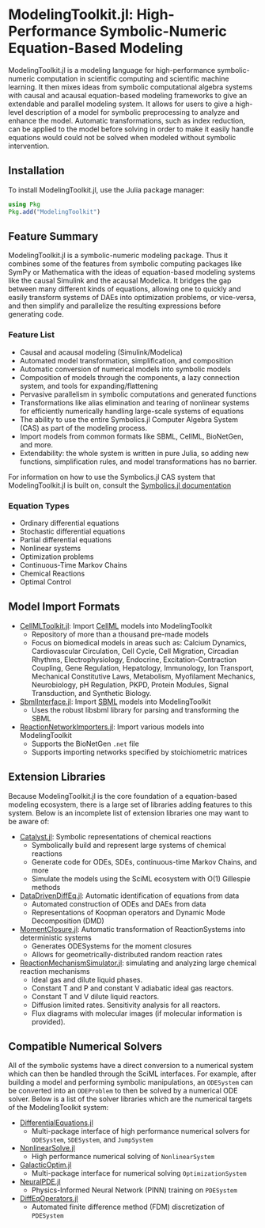 # ModelingToolkit.jl: High-Performance Symbolic-Numeric Equation-Based Modeling

ModelingToolkit.jl is a modeling language for high-performance
symbolic-numeric computation in scientific computing and scientific machine learning.
It then mixes ideas from symbolic computational algebra systems with
causal and acausal equation-based modeling frameworks to give an extendable and
parallel modeling system. It allows for users to give a high-level description of
a model for symbolic preprocessing to analyze and enhance the model. Automatic
transformations, such as index reduction, can be applied to the model before
solving in order to make it easily handle equations would could not be solved
when modeled without symbolic intervention.

## Installation

To install ModelingToolkit.jl, use the Julia package manager:

```julia
using Pkg
Pkg.add("ModelingToolkit")
```

## Feature Summary

ModelingToolkit.jl is a symbolic-numeric modeling package. Thus it combines some
of the features from symbolic computing packages like SymPy or Mathematica with
the ideas of equation-based modeling systems like the causal Simulink and the
acausal Modelica. It bridges the gap between many different kinds of equations,
allowing one to quickly and easily transform systems of DAEs into optimization
problems, or vice-versa, and then simplify and parallelize the resulting expressions
before generating code.

### Feature List

- Causal and acausal modeling (Simulink/Modelica)
- Automated model transformation, simplification, and composition
- Automatic conversion of numerical models into symbolic models
- Composition of models through the components, a lazy connection system, and
  tools for expanding/flattening
- Pervasive parallelism in symbolic computations and generated functions
- Transformations like alias elimination and tearing of nonlinear systems for
  efficiently numerically handling large-scale systems of equations
- The ability to use the entire Symbolics.jl Computer Algebra System (CAS) as
  part of the modeling process.
- Import models from common formats like SBML, CellML, BioNetGen, and more.
- Extendability: the whole system is written in pure Julia, so adding new
  functions, simplification rules, and model transformations has no barrier.

For information on how to use the Symbolics.jl CAS system that ModelingToolkit.jl
is built on, consult the
[Symbolics.jl documentation](https://github.com/JuliaSymbolics/Symbolics.jl)

### Equation Types

- Ordinary differential equations
- Stochastic differential equations
- Partial differential equations
- Nonlinear systems
- Optimization problems
- Continuous-Time Markov Chains
- Chemical Reactions
- Optimal Control

## Model Import Formats

- [CellMLToolkit.jl](https://github.com/SciML/CellMLToolkit.jl): Import [CellML](https://www.cellml.org/) models into ModelingToolkit
    - Repository of more than a thousand pre-made models
    - Focus on biomedical models in areas such as: Calcium Dynamics,
      Cardiovascular Circulation, Cell Cycle, Cell Migration, Circadian Rhythms,
      Electrophysiology, Endocrine, Excitation-Contraction Coupling, Gene Regulation,
      Hepatology, Immunology, Ion Transport, Mechanical Constitutive Laws,
      Metabolism, Myofilament Mechanics, Neurobiology, pH Regulation, PKPD,
      Protein Modules, Signal Transduction, and Synthetic Biology.
- [SbmlInterface.jl](https://github.com/paulflang/SbmlInterface.jl): Import [SBML](http://sbml.org/Main_Page) models into ModelingToolkit
    - Uses the robust libsbml library for parsing and transforming the SBML
- [ReactionNetworkImporters.jl](https://github.com/isaacsas/ReactionNetworkImporters.jl): Import various models into ModelingToolkit
    - Supports the BioNetGen `.net` file
    - Supports importing networks specified by stoichiometric matrices

## Extension Libraries

Because ModelingToolkit.jl is the core foundation of a equation-based modeling
ecosystem, there is a large set of libraries adding features to this system.
Below is an incomplete list of extension libraries one may want to be aware of:

- [Catalyst.jl](https://github.com/SciML/Catalyst.jl): Symbolic representations of chemical reactions
    - Symbolically build and represent large systems of chemical reactions
    - Generate code for ODEs, SDEs, continuous-time Markov Chains, and more
    - Simulate the models using the SciML ecosystem with O(1) Gillespie methods
- [DataDrivenDiffEq.jl](https://github.com/SciML/DataDrivenDiffEq.jl): Automatic identification of equations from data
    - Automated construction of ODEs and DAEs from data
    - Representations of Koopman operators and Dynamic Mode Decomposition (DMD)
- [MomentClosure.jl](https://github.com/augustinas1/MomentClosure.jl): Automatic transformation of ReactionSystems into deterministic systems
    - Generates ODESystems for the moment closures
    - Allows for geometrically-distributed random reaction rates
- [ReactionMechanismSimulator.jl](https://github.com/ReactionMechanismGenerator/ReactionMechanismSimulator.jl): simulating and analyzing large chemical reaction mechanisms
    - Ideal gas and dilute liquid phases.
    - Constant T and P and constant V adiabatic ideal gas reactors.
    - Constant T and V dilute liquid reactors.
    - Diffusion limited rates. Sensitivity analysis for all reactors.
    - Flux diagrams with molecular images (if molecular information is provided).

## Compatible Numerical Solvers

All of the symbolic systems have a direct conversion to a numerical system which
can then be handled through the SciML interfaces. For example, after building a
model and performing symbolic manipulations, an `ODESystem` can be converted into
an `ODEProblem` to then be solved by a numerical ODE solver. Below is a list of
the solver libraries which are the numerical targets of the ModelingToolkit
system:

- [DifferentialEquations.jl](https://diffeq.sciml.ai/stable/)
    - Multi-package interface of high performance numerical solvers for `ODESystem`, `SDESystem`, and `JumpSystem`
- [NonlinearSolve.jl](https://github.com/JuliaComputing/NonlinearSolve.jl)
    - High performance numerical solving of `NonlinearSystem`
- [GalacticOptim.jl](https://github.com/SciML/GalacticOptim.jl)
    - Multi-package interface for numerical solving `OptimizationSystem`
- [NeuralPDE.jl](https://github.com/SciML/NeuralPDE.jl)
    - Physics-Informed Neural Network (PINN) training on `PDESystem`
- [DiffEqOperators.jl](https://github.com/SciML/DiffEqOperators.jl)
    - Automated finite difference method (FDM) discretization of `PDESystem`

